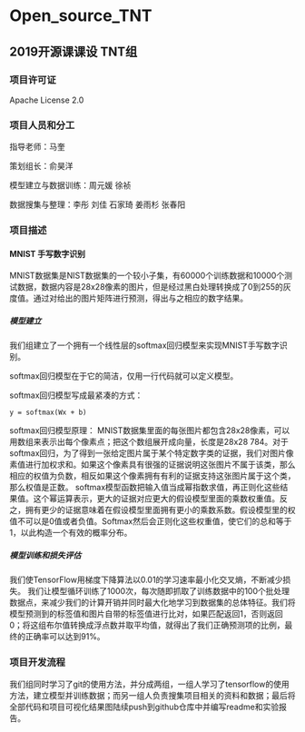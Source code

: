# Open_source_TNT
## 2019开源课课设 TNT组
### 项目许可证

Apache License 2.0

### 项目人员和分工

指导老师：马奎

策划组长：俞昊洋 

模型建立与数据训练：周元媛  徐祯

数据搜集与整理：李彤 刘佳 石家琦 姜雨杉 张春阳

### 项目描述

#### MNIST 手写数字识别
MNIST数据集是NIST数据集的一个较小子集，有60000个训练数据和10000个测试数据，数据内容是28x28像素的图片，但是经过黑白处理转换成了0到255的灰度值。通过对给出的图片矩阵进行预测，得出与之相应的数字结果。

##### 模型建立
  我们组建立了一个拥有一个线性层的softmax回归模型来实现MNIST手写数字识别。
  
  softmax回归模型在于它的简洁，仅用一行代码就可以定义模型。
  
  softmax回归模型写成最紧凑的方式：
    
    y = softmax(Wx + b)
      
  softmax回归模型原理：
  MNIST数据集里面的每张图片都包含28x28像素，可以用数组来表示出每个像素点；把这个数组展开成向量，长度是28x28  784。对于softmax回归，为了得到一张给定图片属于某个特定数字类的证据，我们对图片像素值进行加权求和。如果这个像素具有很强的证据说明这张图片不属于该类，那么相应的权值为负数，相反如果这个像素拥有有利的证据支持这张图片属于这个类，那么权值是正数。
  softmax模型函数把输入值当成幂指数求值，再正则化这些结果值。这个幂运算表示，更大的证据对应更大的假设模型里面的乘数权重值。反之，拥有更少的证据意味着在假设模型里面拥有更小的乘数系数。假设模型里的权值不可以是0值或者负值。Softmax然后会正则化这些权重值，使它们的总和等于1，以此构造一个有效的概率分布。
  
##### 模型训练和损失评估
  我们使TensorFlow用梯度下降算法以0.01的学习速率最小化交叉熵，不断减少损失。
  我们让模型循环训练了1000次，每次随即抓取了训练数据中的100个批处理数据点，来减少我们的计算开销并同时最大化地学习到数据集的总体特征。我们将模型预测到的标签值和图片自带的标签值进行比对，如果匹配返回1，否则返回0；将这组布尔值转换成浮点数并取平均值，就得出了我们正确预测项的比例，最终的正确率可以达到91%。

### 项目开发流程
  我们组同时学习了git的使用方法，并分成两组，一组人学习了tensorflow的使用方法，建立模型并训练数据；而另一组人负责搜集项目相关的资料和数据；最后将全部代码和项目可视化结果图陆续push到github仓库中并编写readme和实验报告。
  

